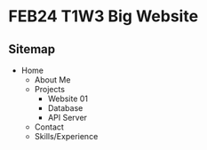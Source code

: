 # FEB24 T1W3 Big Website

## Sitemap

- Home
  - About Me
  - Projects
    - Website 01
    - Database
    - API Server
  - Contact
  - Skills/Experience

